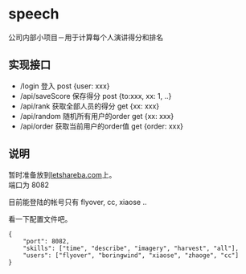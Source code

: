 # speech
公司内部小项目－用于计算每个人演讲得分和排名

## 实现接口  
* /login            登入                    post    {user: xxx}
* /api/saveScore    保存得分                post    {to:xxx, xx: 1, ..} 
* /api/rank         获取全部人员的得分      get                                     {xx: xxx}
* /api/random       随机所有用户的order     get                                     {xx: xxx}
* /api/order        获取当前用户的order值   get                                     {order: xxx}


## 说明  
暂时准备放到[letshareba.com](letshareba.com)上。  
端口为 8082   

目前能登陆的帐号只有 flyover, cc, xiaose ..


看一下配置文件吧。
````
{
    "port": 8082,
    "skills": ["time", "describe", "imagery", "harvest", "all"], 
    "users": ["flyover", "boringwind", "xiaose", "zhaoge", "cc"]
}
````
